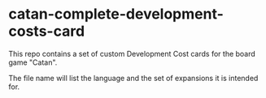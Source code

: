# catan-complete-development-costs-card

This repo contains a set of custom Development Cost cards for the board game "Catan".

The file name will list the language and the set of expansions it is intended for.

